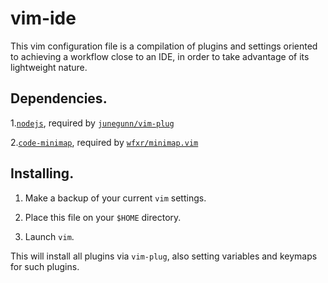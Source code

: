 # vim-ide

This vim configuration file is a compilation of plugins and settings oriented to achieving a workflow close to an IDE, in order to take advantage of its lightweight nature.

## Dependencies.

1.[`nodejs`](nodejs.org), required by [`junegunn/vim-plug`](https://github.com/junegunn/vim-plug)

2.[`code-minimap`](https://github.com/wfxr/code-minimap), required by [`wfxr/minimap.vim`](https://github.com/wfxr/minimap.vim)

## Installing.

1. Make a backup of your current `vim` settings.

2. Place this file on your `$HOME` directory.

3. Launch `vim`.

This will install all plugins via `vim-plug`, also setting variables and keymaps for such plugins.

